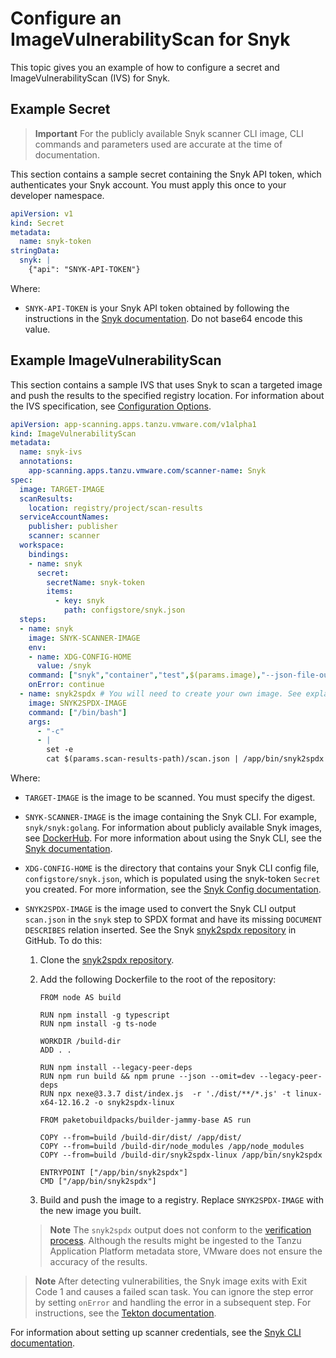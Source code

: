 
# Configure an ImageVulnerabilityScan for Snyk

This topic gives you an example of how to configure a secret and ImageVulnerabilityScan (IVS) for Snyk.

## <a id="secret-example"></a> Example Secret

>**Important** For the publicly available Snyk scanner CLI image, CLI commands and parameters used are accurate at
the time of documentation.

This section contains a sample secret containing the Snyk API token, which authenticates
your Snyk account. You must apply this once to your developer namespace.

```yaml
apiVersion: v1
kind: Secret
metadata:
  name: snyk-token
stringData:
  snyk: |
    {"api": "SNYK-API-TOKEN"}
```

Where:

- `SNYK-API-TOKEN` is your Snyk API token obtained by following the instructions in the
  [Snyk documentation](https://docs.snyk.io/snyk-cli/authenticate-the-cli-with-your-account).
  Do not base64 encode this value.

## <a id="example"></a> Example ImageVulnerabilityScan

This section contains a sample IVS that uses Snyk to scan a targeted image and push the results to
the specified registry location.
For information about the IVS specification, see [Configuration Options](ivs-create-your-own.hbs.md#img-vuln-config-options).

```yaml
apiVersion: app-scanning.apps.tanzu.vmware.com/v1alpha1
kind: ImageVulnerabilityScan
metadata:
  name: snyk-ivs
  annotations:
    app-scanning.apps.tanzu.vmware.com/scanner-name: Snyk
spec:
  image: TARGET-IMAGE
  scanResults:
    location: registry/project/scan-results
  serviceAccountNames:
    publisher: publisher
    scanner: scanner
  workspace:
    bindings:
    - name: snyk
      secret:
        secretName: snyk-token
        items:
          - key: snyk
            path: configstore/snyk.json
  steps:
  - name: snyk
    image: SNYK-SCANNER-IMAGE
    env:
    - name: XDG-CONFIG-HOME
      value: /snyk
    command: ["snyk","container","test",$(params.image),"--json-file-output=$(params.scan-results-path)/scan.json"]
    onError: continue
  - name: snyk2spdx # You will need to create your own image. See explanation below.
    image: SNYK2SPDX-IMAGE
    command: ["/bin/bash"]
    args:
      - "-c"
      - |
        set -e
        cat $(params.scan-results-path)/scan.json | /app/bin/snyk2spdx --output=$(params.scan-results-path)/scan.spdx.json
```

Where:

- `TARGET-IMAGE` is the image to be scanned. You must specify the digest.
- `SNYK-SCANNER-IMAGE` is the image containing the Snyk CLI. For example, `snyk/snyk:golang`.
  For information about publicly available Snyk images, see [DockerHub](https://hub.docker.com/r/snyk/snyk).
  For more information about using the Snyk CLI, see the [Snyk documentation](https://docs.snyk.io/snyk-cli).
- `XDG-CONFIG-HOME` is the directory that contains your Snyk CLI config file, `configstore/snyk.json`,
  which is populated using the snyk-token `Secret` you created.
  For more information, see the [Snyk Config documentation](https://docs.snyk.io/snyk-cli/commands/config).
- `SNYK2SPDX-IMAGE` is the image used to convert the Snyk CLI output `scan.json` in the `snyk` step
  to SPDX format and have its missing `DOCUMENT DESCRIBES` relation inserted.
  See the Snyk [snyk2spdx repository](https://github.com/snyk-tech-services/snyk2spdx) in GitHub. To do this:
    
    1. Clone the [snyk2spdx repository](https://github.com/snyk-tech-services/snyk2spdx).
    2. Add the following Dockerfile to the root of the repository:
        
        ```
        FROM node AS build

        RUN npm install -g typescript
        RUN npm install -g ts-node

        WORKDIR /build-dir
        ADD . .

        RUN npm install --legacy-peer-deps
        RUN npm run build && npm prune --json --omit=dev --legacy-peer-deps
        RUN npx nexe@3.3.7 dist/index.js  -r './dist/**/*.js' -t linux-x64-12.16.2 -o snyk2spdx-linux

        FROM paketobuildpacks/builder-jammy-base AS run

        COPY --from=build /build-dir/dist/ /app/dist/
        COPY --from=build /build-dir/node_modules /app/node_modules
        COPY --from=build /build-dir/snyk2spdx-linux /app/bin/snyk2spdx

        ENTRYPOINT ["/app/bin/snyk2spdx"]
        CMD ["/app/bin/snyk2spdx"]
        ```

    3. Build and push the image to a registry. Replace `SNYK2SPDX-IMAGE` with
      the new image you built.
    > **Note** The `snyk2spdx` output does not conform to the [verification process](./verify-app-scanning-supply-chain.hbs.md). Although the results might be ingested to the Tanzu Application Platform metadata store, VMware does not ensure the accuracy of the results.

> **Note** After detecting vulnerabilities, the Snyk image exits with Exit Code 1 and causes a failed
> scan task. You can ignore the step error by setting `onError` and handling the error in a subsequent
> step. For instructions, see the [Tekton documentation](https://tekton.dev/docs/pipelines/tasks/#specifying-onerror-for-a-step).

For information about setting up scanner credentials, see the [Snyk CLI documentation](https://docs.snyk.io/snyk-cli/commands/config).
